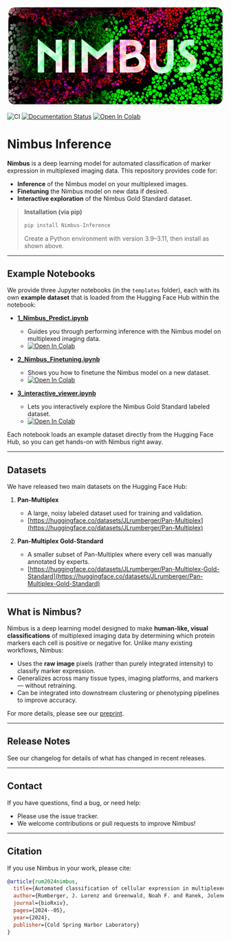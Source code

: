 <p align="center">
  <img src="https://raw.githubusercontent.com/angelolab/Nimbus-Inference/refs/heads/main/assets/nimbus_logo.png" alt="Nimbus Logo"/>
</p>

![CI](https://github.com/angelolab/Nimbus-Inference/actions/workflows/ci.yaml/badge.svg)
[![Documentation Status](https://readthedocs.org/projects/nimbus-inference/badge/?version=latest)](https://nimbus-inference.readthedocs.io/en/latest/?badge=latest)
[![Open In Colab](https://colab.research.google.com/assets/colab-badge.svg)](https://colab.research.google.com/drive/1mLt2K9_rqUhr3Z4CLw_znS12KSUVSPzj?usp=sharing)

# Nimbus Inference

**Nimbus** is a deep learning model for automated classification of marker expression in multiplexed imaging data. This repository provides code for:
- **Inference** of the Nimbus model on your multiplexed images.
- **Finetuning** the Nimbus model on new data if desired.
- **Interactive exploration** of the Nimbus Gold Standard dataset.

> **Installation (via pip)**  
> ```bash
> pip install Nimbus-Inference
> ```
> Create a Python environment with version 3.9–3.11, then install as shown above.

---

## Example Notebooks

We provide three Jupyter notebooks (in the `templates` folder), each with its own **example dataset** that is loaded from the Hugging Face Hub within the notebook:

- **[1_Nimbus_Predict.ipynb](https://github.com/angelolab/Nimbus-Inference/blob/main/templates/1_Nimbus_Predict.ipynb)**  
   - Guides you through performing inference with the Nimbus model on multiplexed imaging data.  
   - [![Open In Colab](https://colab.research.google.com/assets/colab-badge.svg)](https://colab.research.google.com/drive/1mLt2K9_rqUhr3Z4CLw_znS12KSUVSPzj?usp=sharing)  
     
- **[2_Nimbus_Finetuning.ipynb](https://github.com/angelolab/Nimbus-Inference/blob/main/templates/2_Nimbus_Finetuning.ipynb)**  
   - Shows you how to finetune the Nimbus model on a new dataset.  
   - [![Open In Colab](https://colab.research.google.com/assets/colab-badge.svg)](https://drive.google.com/file/d/1rYYVJQ0nkpG2QE9UjIrzl2x266agdppN/view?usp=sharing)  

- **[3_interactive_viewer.ipynb](https://github.com/angelolab/Nimbus-Inference/blob/main/templates/3_interactive_viewer.ipynb)**  
   - Lets you interactively explore the Nimbus Gold Standard labeled dataset.  
   - [![Open In Colab](https://colab.research.google.com/assets/colab-badge.svg)](https://drive.google.com/file/d/1LW0vHC3sKKA3TyvW_9FeIaHj3PonzhGS/view?usp=sharing)

Each notebook loads an example dataset directly from the Hugging Face Hub, so you can get hands-on with Nimbus right away.

---

## Datasets

We have released two main datasets on the Hugging Face Hub:

1. **Pan-Multiplex**  
   - A large, noisy labeled dataset used for training and validation.  
   - [https://huggingface.co/datasets/JLrumberger/Pan-Multiplex](https://huggingface.co/datasets/JLrumberger/Pan-Multiplex)

2. **Pan-Multiplex Gold-Standard**  
   - A smaller subset of Pan-Multiplex where every cell was manually annotated by experts.  
   - [https://huggingface.co/datasets/JLrumberger/Pan-Multiplex-Gold-Standard](https://huggingface.co/datasets/JLrumberger/Pan-Multiplex-Gold-Standard)

---

## What is Nimbus?

Nimbus is a deep learning model designed to make **human-like, visual classifications** of multiplexed imaging data by determining which protein markers each cell is positive or negative for. Unlike many existing workflows, Nimbus:
- Uses the **raw image** pixels (rather than purely integrated intensity) to classify marker expression.
- Generalizes across many tissue types, imaging platforms, and markers — without retraining.
- Can be integrated into downstream clustering or phenotyping pipelines to improve accuracy.

For more details, please see our [preprint](https://pmc.ncbi.nlm.nih.gov/articles/PMC11185540/).

---

## Release Notes

See our changelog for details of what has changed in recent releases.

---

## Contact

If you have questions, find a bug, or need help:
- Please use the issue tracker.
- We welcome contributions or pull requests to improve Nimbus!

---

## Citation

If you use Nimbus in your work, please cite:

```bibtex
@article{rum2024nimbus,
  title={Automated classification of cellular expression in multiplexed imaging data with Nimbus},
  author={Rumberger, J. Lorenz and Greenwald, Noah F. and Ranek, Jolene S. and Boonrat, Potchara and Walker, Cameron and Franzen, Jannik and Varra, Sricharan Reddy and Kong, Alex and Sowers, Cameron and Liu, Candace C. and Averbukh, Inna and Piyadasa, Hadeesha and Vanguri, Rami and Nederlof, Iris and Wang, Xuefei Julie and Van Valen, David and Kok, Marleen and Hollman, Travis J. and Kainmueller, Dagmar and Angelo, Michael},
  journal={bioRxiv},
  pages={2024--05},
  year={2024},
  publisher={Cold Spring Harbor Laboratory}
}
